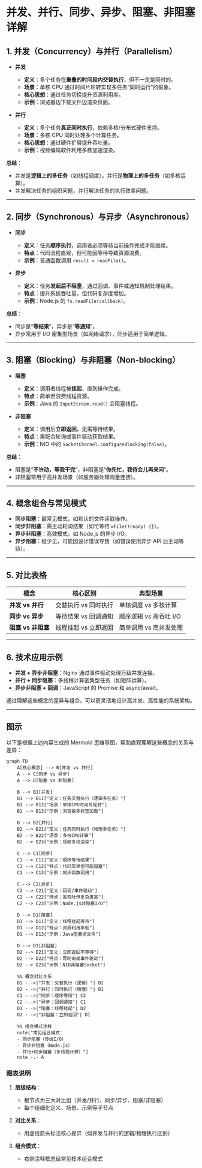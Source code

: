# 并发、并行、同步、异步、阻塞、非阻塞详解

## **1. 并发（Concurrency）与并行（Parallelism）**

- **并发**  
  - **定义**：多个任务在**重叠的时间段内交替执行**，但不一定是同时的。  
  - **场景**：单核 CPU 通过时间片轮转实现多任务“同时运行”的假象。  
  - **核心思想**：通过任务切换提升资源利用率。  
  - **示例**：浏览器边下载文件边渲染页面。

- **并行**  
  - **定义**：多个任务**真正同时执行**，依赖多核/分布式硬件支持。  
  - **场景**：多核 CPU 同时处理多个计算任务。  
  - **核心思想**：通过硬件扩展提升吞吐量。  
  - **示例**：视频编码软件利用多核加速渲染。

**总结**：  

- 并发是**逻辑上的多任务**（如线程调度），并行是**物理上的多任务**（如多核运算）。  
- 并发解决任务的组织问题，并行解决任务的执行效率问题。

---

## **2. 同步（Synchronous）与异步（Asynchronous）**

- **同步**  
  - **定义**：任务**顺序执行**，调用者必须等待当前操作完成才能继续。  
  - **特点**：代码流程直观，但可能因等待导致资源浪费。  
  - **示例**：普通函数调用 `result = readFile()`。

- **异步**  
  - **定义**：任务**发起后不阻塞**，通过回调、事件或通知机制处理结果。  
  - **特点**：提升系统吞吐量，但代码复杂度增加。  
  - **示例**：Node.js 的 `fs.readFile(callback)`。

**总结**：  

- 同步是“**等结果**”，异步是“**等通知**”。  
- 异步常用于 I/O 密集型场景（如网络请求），同步适用于简单逻辑。

---

## **3. 阻塞（Blocking）与非阻塞（Non-blocking）**

- **阻塞**  
  - **定义**：调用者线程被**挂起**，直到操作完成。  
  - **特点**：简单但浪费线程资源。  
  - **示例**：Java 的 `InputStream.read()` 会阻塞线程。

- **非阻塞**  
  - **定义**：调用后**立即返回**，无需等待结果。  
  - **特点**：需配合轮询或事件驱动获取结果。  
  - **示例**：NIO 中的 `SocketChannel.configureBlocking(false)`。

**总结**：  

- 阻塞是“**不许动，等我干完**”，非阻塞是“**你先忙，我待会儿再来问**”。  
- 非阻塞常用于高并发场景（如服务器处理海量连接）。

---

## **4. 概念组合与常见模式**

- **同步阻塞**：最常见模式，如默认的文件读取操作。  
- **同步非阻塞**：需主动轮询结果（如忙等待 `while(!ready) {}`）。  
- **异步非阻塞**：高效模式，如 Node.js 的异步 I/O。  
- **异步阻塞**：极少见，可能因设计错误导致（如错误使用异步 API 后主动等待）。

---

## **5. 对比表格**

| 概念          | 核心区别                          | 典型场景               |
|---------------|----------------------------------|-----------------------|
| **并发 vs 并行** | 交替执行 vs 同时执行             | 单核调度 vs 多核计算   |
| **同步 vs 异步** | 等待结果 vs 回调通知             | 顺序逻辑 vs 高吞吐 I/O |
| **阻塞 vs 非阻塞** | 线程挂起 vs 立即返回             | 简单调用 vs 高并发处理 |

---

## **6. 技术应用示例**

- **并发 + 异步非阻塞**：Nginx 通过事件驱动处理万级并发连接。  
- **并行 + 同步阻塞**：多线程计算密集型任务（如矩阵运算）。  
- **异步非阻塞 + 回调**：JavaScript 的 Promise 和 async/await。

通过理解这些概念的差异与组合，可以更灵活地设计高并发、高性能的系统架构。

---

## 图示

以下是根据上述内容生成的 Mermaid 思维导图，帮助直观理解这些概念的关系与差异：

```mermaid
graph TD
    A[核心概念] --> B[并发 vs 并行]
    A --> C[同步 vs 异步]
    A --> D[阻塞 vs 非阻塞]

    B --> B1[并发]
    B1 --> B11["定义：任务交替执行（逻辑多任务）"]
    B1 --> B12["场景：单核CPU时间片轮转"]
    B1 --> B13["示例：浏览器多标签加载"]

    B --> B2[并行]
    B2 --> B21["定义：任务同时执行（物理多任务）"]
    B2 --> B22["场景：多核CPU计算"]
    B2 --> B23["示例：视频多核渲染"]

    C --> C1[同步]
    C1 --> C11["定义：顺序等待结果"]
    C1 --> C12["特点：代码简单但可能阻塞"]
    C1 --> C13["示例：同步函数调用"]

    C --> C2[异步]
    C2 --> C21["定义：回调/事件驱动"]
    C2 --> C22["特点：高吞吐但复杂度高"]
    C2 --> C23["示例：Node.js非阻塞I/O"]

    D --> D1[阻塞]
    D1 --> D11["定义：线程挂起等待"]
    D1 --> D12["特点：资源利用率低"]
    D1 --> D13["示例：Java阻塞读文件"]

    D --> D2[非阻塞]
    D2 --> D21["定义：立即返回不等待"]
    D2 --> D22["特点：需轮询或事件驱动"]
    D2 --> D23["示例：NIO非阻塞Socket"]

    %% 概念对比关系
    B1 -.->|"并发：交替执行（逻辑）"| B2
    B2 -.->|"并行：同时执行（物理）"| B1
    C1 -.->|"同步：顺序等待"| C2
    C2 -.->|"异步：回调通知"| C1
    D1 -.->|"阻塞：线程挂起"| D2
    D2 -.->|"非阻塞：立即返回"| D1

    %% 组合模式注释
    note["常见组合模式：
    - 同步阻塞（传统I/O）
    - 异步非阻塞（Node.js）
    - 并行+同步阻塞（多线程计算）"]
    note -.- A
```

### 图表说明

1. **层级结构**：  
   - 根节点为三大对比组（并发/并行、同步/异步、阻塞/非阻塞）  
   - 每个组细化定义、场景、示例等子节点  

2. **对比关系**：  
   - 用虚线箭头标注核心差异（如并发与并行的逻辑/物理执行区别）  

3. **组合模式**：  
   - 右侧注释框总结常见技术组合模式  
